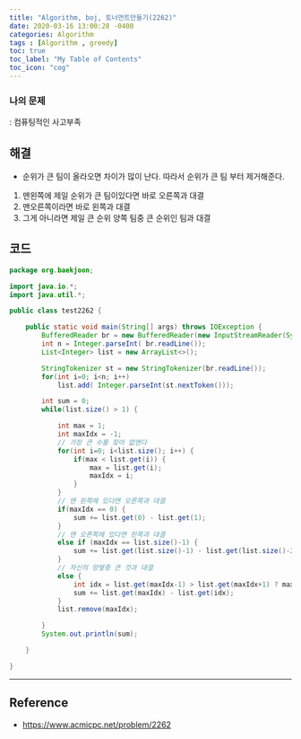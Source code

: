 ```yaml
---
title: "Algorithm, boj, 토너먼트만들기(2262)"
date: 2020-03-16 13:00:28 -0400
categories: Algorithm
tags : [Algorithm , greedy]
toc: true
toc_label: "My Table of Contents"
toc_icon: "cog"
---
```



### 나의 문제
: 컴퓨팅적인 사고부족

## 해결
- 순위가 큰 팀이 올라오면 차이가 많이 난다. 따라서 순위가 큰 팀 부터 제거해준다.
1. 맨왼쪽에 제일 순위가 큰 팀이있다면 바로 오른쪽과 대결
2. 맨오른쪽이라면 바로 왼쪽과 대결
3. 그게 아니라면 제일 큰 순위 양쪽 팀중 큰 순위인 팀과 대결


## 코드

```java
package org.baekjoon;

import java.io.*;
import java.util.*;

public class test2262 {

	public static void main(String[] args) throws IOException {
		BufferedReader br = new BufferedReader(new InputStreamReader(System.in));
		int n = Integer.parseInt( br.readLine());
		List<Integer> list = new ArrayList<>();

		StringTokenizer st = new StringTokenizer(br.readLine());
		for(int i=0; i<n; i++)
			list.add( Integer.parseInt(st.nextToken()));

		int sum = 0;
		while(list.size() > 1) {

			int max = 1;
			int maxIdx = -1;
			// 가장 큰 수를 찾아 없앤다
			for(int i=0; i<list.size(); i++) {
				if(max < list.get(i)) {
					max = list.get(i);
					maxIdx = i;
				}
			}
			// 맨 왼쪽에 있다면 오른쪽과 대결
			if(maxIdx == 0) {
				sum += list.get(0) - list.get(1);
			}
			// 맨 오른쪽에 있다면 왼쪽과 대결
			else if (maxIdx == list.size()-1) {
				sum += list.get(list.size()-1) - list.get(list.size()-2);
			}
			// 자신의 양옆중 큰 것과 대결
			else {
				int idx = list.get(maxIdx-1) > list.get(maxIdx+1) ? maxIdx-1 : maxIdx+1;			
				sum += list.get(maxIdx) - list.get(idx);
			}
			list.remove(maxIdx);

		}
		System.out.println(sum);

	}

}

```

---
## Reference
- <https://www.acmicpc.net/problem/2262>
